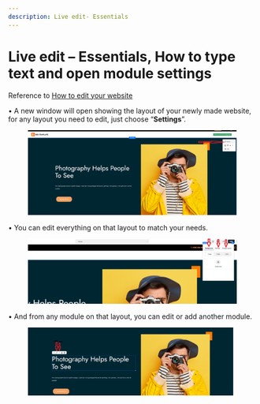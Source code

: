 ```yaml
---
description: Live edit- Essentials
---
```


# Live edit – Essentials, How to type text and open module settings

Reference to [How to edit your website](https://help.microweber.com/user-guide/live-edit-how-to-edit-you-site)

• A new window will open showing the layout of your newly made website, for any layout you need to edit, just choose “**Settings**”.

<figure><img src=".gitbook/assets/image (7).png" alt=""><figcaption></figcaption></figure>

• You can edit everything on that layout to match your needs.

<figure><img src=".gitbook/assets/image (1) (1) (1) (1) (1) (1) (1) (1) (1) (1).png" alt=""><figcaption></figcaption></figure>

• And from any module on that layout, you can edit or add another module.

<figure><img src=".gitbook/assets/image (2) (1) (1) (1) (1) (1) (1) (1).png" alt=""><figcaption></figcaption></figure>

